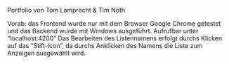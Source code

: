 Portfolio von Tom Lamprecht & Tim Nöth

Vorab: das Frontend wurde nur mit dem Browser Google Chrome getestet und das Backend wurde mit Windows ausgeführt.
Aufrufbar unter “localhost:4200”
Das Bearbeiten des Listennamens erfolgt durchs Klicken auf das “Stift-Icon”, da durchs Anklicken des Namens die Liste zum Anzeigen ausgewählt wird.
